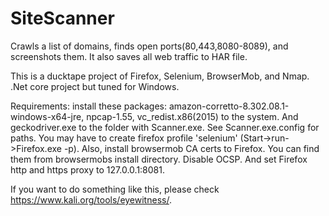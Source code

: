 # SiteScanner
Crawls a list of domains, finds open ports(80,443,8080-8089), and screenshots them. It also saves all web traffic to HAR file.

This is a ducktape project of Firefox, Selenium, BrowserMob, and Nmap. .Net core project but tuned for Windows.

Requirements: install these packages: amazon-corretto-8.302.08.1-windows-x64-jre, npcap-1.55, vc_redist.x86(2015) to the system. And geckodriver.exe to the folder with Scanner.exe. See Scanner.exe.config for paths. You may have to create firefox profile 'selenium' (Start->run->Firefox.exe -p). Also, install browsermob CA certs to Firefox. You can find them from browsermobs install directory. Disable OCSP. And set Firefox http and https proxy to 127.0.0.1:8081.

If you want to do something like this, please check https://www.kali.org/tools/eyewitness/.


